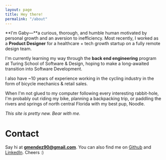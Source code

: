 ```yaml
---
layout: page
title: Hey there!
permalink: "/about"
---
```


**I'm Gaby—**a curious, thorough, and humble human motivated by personal growth and an aversion to inefficiency. Most recently, I worked as a **Product Designer** for a healthcare + tech growth startup on a fully remote design team.

I'm currently learning my way through the **back end engineering** program at Turing School of Software & Design, hoping to make a long-awaited transition into Software Development.

I also have ~10 years of experience working in the cycling industry in the form of bicycle mechanics & retail sales.

When I'm not glued to my computer following every interesting rabbit-hole, I'm probably out riding my bike, planning a backpacking trip, or paddling the rivers and springs of north central Florida with my best pup, Noodle.

_This site is pretty new. Bear with me._

# Contact #

Say hi at **gmendez90@gmail.com**. You can also find me on [Github](http://github.com/gabichuelas) and [LinkedIn](https://www.linkedin.com/in/gabymendez/). Cheers :)
